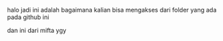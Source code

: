 halo jadi ini adalah bagaimana kalian bisa mengakses dari folder yang ada pada github ini

dan ini dari mifta ygy